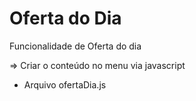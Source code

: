 Oferta do Dia
====

Funcionalidade de Oferta do dia

=> Criar o conteúdo no menu via javascript

- Arquivo ofertaDia.js



